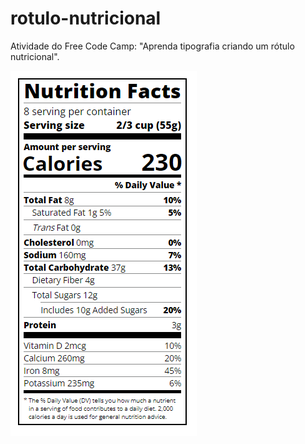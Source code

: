 # rotulo-nutricional
Atividade do Free Code Camp: "Aprenda tipografia criando um rótulo nutricional".

![Screenshot](img/rotulo.png)
